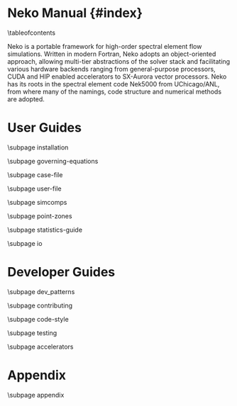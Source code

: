 # Neko Manual {#index}

\tableofcontents

Neko is a portable framework for high-order spectral element flow simulations.
Written in modern Fortran, Neko adopts an object-oriented approach, allowing
multi-tier abstractions of the solver stack and facilitating various hardware
backends ranging from general-purpose processors, CUDA and HIP enabled
accelerators to SX-Aurora vector processors. Neko has its roots in the spectral
element code Nek5000 from UChicago/ANL, from where many of the namings, code
structure and numerical methods are adopted.

# User Guides

\subpage installation

\subpage governing-equations

\subpage case-file

\subpage user-file

\subpage simcomps

\subpage point-zones

\subpage statistics-guide

\subpage io

# Developer Guides

\subpage dev_patterns

\subpage contributing

\subpage code-style

\subpage testing

\subpage accelerators

# Appendix

\subpage appendix
